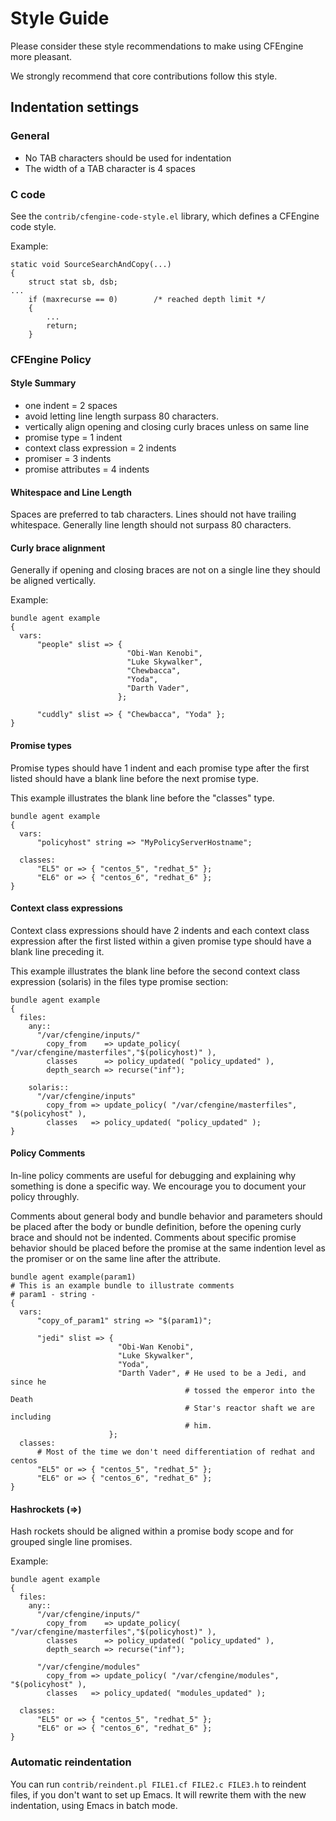 # Style Guide

Please consider these style recommendations to make using CFEngine
more pleasant.

We strongly recommend that core contributions follow this style.

## Indentation settings

### General

* No TAB characters should be used for indentation
* The width of a TAB character is 4 spaces

### C code

See the `contrib/cfengine-code-style.el` library, which defines a CFEngine code style.

Example:

```
static void SourceSearchAndCopy(...)
{
    struct stat sb, dsb;
...
    if (maxrecurse == 0)        /* reached depth limit */
    {
        ...
        return;
    }
```

### CFEngine Policy

#### Style Summary
* one indent = 2 spaces
* avoid letting line length surpass 80 characters.
* vertically align opening and closing curly braces unless on same line
* promise type = 1 indent
* context class expression = 2 indents
* promiser = 3 indents
* promise attributes = 4 indents

#### Whitespace and Line Length

Spaces are preferred to tab characters. Lines should not have trailing whitespace. Generally line length should not surpass 80 characters. 

#### Curly brace alignment

Generally if opening and closing braces are not on a single line they should be aligned vertically.

Example:
```
bundle agent example
{
  vars:
      "people" slist => {
                          "Obi-Wan Kenobi",
                          "Luke Skywalker",
                          "Chewbacca",
                          "Yoda",
                          "Darth Vader",
                        };

      "cuddly" slist => { "Chewbacca", "Yoda" };
}
```

#### Promise types

Promise types should have 1 indent and each promise type after the first listed
should have a blank line before the next promise type.

This example illustrates the blank line before the "classes" type.

```
bundle agent example
{
  vars:
      "policyhost" string => "MyPolicyServerHostname";

  classes:
      "EL5" or => { "centos_5", "redhat_5" };
      "EL6" or => { "centos_6", "redhat_6" };
}
```

#### Context class expressions

Context class expressions should have 2 indents and each context class
expression after the first listed within a given promise type should have a
blank line preceding it.

This example illustrates the blank line before the second context class
expression (solaris) in the files type promise section:
```
bundle agent example
{
  files:
    any::
      "/var/cfengine/inputs/"
        copy_from    => update_policy( "/var/cfengine/masterfiles","$(policyhost)" ),
        classes      => policy_updated( "policy_updated" ),
        depth_search => recurse("inf");

    solaris::
      "/var/cfengine/inputs"
        copy_from => update_policy( "/var/cfengine/masterfiles", "$(policyhost" ),
        classes   => policy_updated( "policy_updated" );
}
```

#### Policy Comments

In-line policy comments are useful for debugging and explaining why something is
done a specific way. We encourage you to document your policy throughly.

Comments about general body and bundle behavior and parameters should be placed
after the body or bundle definition, before the opening curly brace and should
not be indented. Comments about specific promise behavior should be placed
before the promise at the same indention level as the promiser or on the same
line after the attribute.

```
bundle agent example(param1)
# This is an example bundle to illustrate comments
# param1 - string - 
{
  vars:
      "copy_of_param1" string => "$(param1)";

      "jedi" slist => { 
                        "Obi-Wan Kenobi",
                        "Luke Skywalker",
                        "Yoda",
                        "Darth Vader", # He used to be a Jedi, and since he
                                       # tossed the emperor into the Death
                                       # Star's reactor shaft we are including
                                       # him.
                      };
  classes:
      # Most of the time we don't need differentiation of redhat and centos
      "EL5" or => { "centos_5", "redhat_5" };
      "EL6" or => { "centos_6", "redhat_6" };
}
```

#### Hashrockets (=>)

Hash rockets should be aligned within a promise body scope and for grouped single line promises.

Example:
```
bundle agent example
{
  files:
    any::
      "/var/cfengine/inputs/"
        copy_from    => update_policy( "/var/cfengine/masterfiles","$(policyhost)" ),
        classes      => policy_updated( "policy_updated" ),
        depth_search => recurse("inf");

      "/var/cfengine/modules"
        copy_from => update_policy( "/var/cfengine/modules", "$(policyhost" ),
        classes   => policy_updated( "modules_updated" );

  classes:
      "EL5" or => { "centos_5", "redhat_5" };
      "EL6" or => { "centos_6", "redhat_6" };
}
```

### Automatic reindentation

You can run `contrib/reindent.pl FILE1.cf FILE2.c FILE3.h` to reindent
files, if you don't want to set up Emacs.  It will rewrite them with
the new indentation, using Emacs in batch mode.
